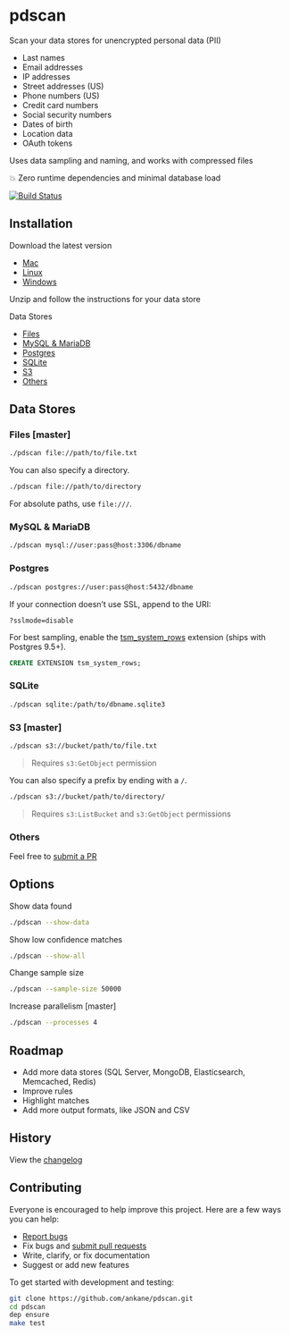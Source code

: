 # pdscan

Scan your data stores for unencrypted personal data (PII)

- Last names
- Email addresses
- IP addresses
- Street addresses (US)
- Phone numbers (US)
- Credit card numbers
- Social security numbers
- Dates of birth
- Location data
- OAuth tokens

Uses data sampling and naming, and works with compressed files

:boom: Zero runtime dependencies and minimal database load

[![Build Status](https://travis-ci.org/ankane/pdscan.svg?branch=master)](https://travis-ci.org/ankane/pdscan)

## Installation

Download the latest version

- [Mac](https://github.com/ankane/pdscan/releases/download/v0.1.0/pdscan_0.1.0_Darwin_x86_64.zip)
- [Linux](https://github.com/ankane/pdscan/releases/download/v0.1.0/pdscan_0.1.0_Linux_x86_64.zip)
- [Windows](https://github.com/ankane/pdscan/releases/download/v0.1.0/pdscan_0.1.0_Windows_x86_64.zip)

Unzip and follow the instructions for your data store

Data Stores

- [Files](#files-master)
- [MySQL & MariaDB](#mysql--mariadb)
- [Postgres](#postgres)
- [SQLite](#sqlite)
- [S3](#s3-master)
- [Others](#others)

## Data Stores

### Files [master]

```sh
./pdscan file://path/to/file.txt
```

You can also specify a directory.

```sh
./pdscan file://path/to/directory
```

For absolute paths, use `file:///`.

### MySQL & MariaDB

```sh
./pdscan mysql://user:pass@host:3306/dbname
```

### Postgres

```sh
./pdscan postgres://user:pass@host:5432/dbname
```

If your connection doesn’t use SSL, append to the URI:

```
?sslmode=disable
```

For best sampling, enable the [tsm_system_rows](https://www.postgresql.org/docs/current/tsm-system-rows.html) extension (ships with Postgres 9.5+).

```sql
CREATE EXTENSION tsm_system_rows;
```

### SQLite

```sh
./pdscan sqlite:/path/to/dbname.sqlite3
```

### S3 [master]

```sh
./pdscan s3://bucket/path/to/file.txt
```

> Requires `s3:GetObject` permission

You can also specify a prefix by ending with a `/`.

```sh
./pdscan s3://bucket/path/to/directory/
```

> Requires `s3:ListBucket` and `s3:GetObject` permissions

### Others

Feel free to [submit a PR](https://github.com/ankane/pdscan/pulls)

## Options

Show data found

```sh
./pdscan --show-data
```

Show low confidence matches

```sh
./pdscan --show-all
```

Change sample size

```sh
./pdscan --sample-size 50000
```

Increase parallelism [master]

```sh
./pdscan --processes 4
```

## Roadmap

- Add more data stores (SQL Server, MongoDB, Elasticsearch, Memcached, Redis)
- Improve rules
- Highlight matches
- Add more output formats, like JSON and CSV

## History

View the [changelog](https://github.com/ankane/pdscan/blob/master/CHANGELOG.md)

## Contributing

Everyone is encouraged to help improve this project. Here are a few ways you can help:

- [Report bugs](https://github.com/ankane/pdscan/issues)
- Fix bugs and [submit pull requests](https://github.com/ankane/pdscan/pulls)
- Write, clarify, or fix documentation
- Suggest or add new features

To get started with development and testing:

```sh
git clone https://github.com/ankane/pdscan.git
cd pdscan
dep ensure
make test
```
